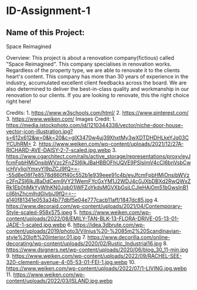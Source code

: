 # ID-Assignment-1
<h2>Name of this Project:</h2>
    Space Reimagined

Overview:
    This project is about a renovation company(fictious) called "Space Reimagined". This company specialises in renovation works. Regardless of the property type, we are able to renovate it to the
    clients heart's content. This company has more than 30 years of experience in the industry, accumulated excellent client feedbacks across the board. We are also determined to deliver the best-in-class quality and workmanship in our renovation to our clients. If you are looking to renovate, this the right choice right here!

Credits: 1. https://www.w3schools.com/html/
         2. https://www.pinterest.com/
         3. https://www.weiken.com/
Images Credit: 1. https://media.istockphoto.com/id/1210344338/vector/niche-door-house-vector-icon-illustration.jpg?s=612x612&w=0&k=20&c=glX3470w4uj39XhxtMy3wXDTDHDHLkeYJq03CYCUhRM=
               2. https://www.weiken.com/wp-content/uploads/2021/12/27A-RICHARD-AVE-DAISY-2-7-scaled.jpg.webp
               3. https://www.cgarchitect.com/rails/active_storage/representations/proxy/eyJfcmFpbHMiOnsibWVzc2FnZSI6IkJBaHBBOFhUQVE9PSIsImV4cCI6bnVsbCwicHVyIjoiYmxvYl9pZCJ9fQ==--55d8e08f7e8578d860ff40c552b1e939eee91c4b/eyJfcmFpbHMiOnsibWVzc2FnZSI6IkJBaDdCem9VY21WemFYcGxYM1J2WDJ4cGJXbDBXd2RwQWxZRk1Eb0tjMkYyWlhKN0Jqb01jWFZoYkdsMGVXbGsiLCJleHAiOm51bGwsInB1ciI6InZhcmlhdGlvbiJ9fQ==--a140f81341e053a34b77dbf5e04e777cacb11aff/1847dc85.jpg
               4. https://www.decoraid.com/wp-content/uploads/2021/04/Contemporary-Style-scaled-958x575.jpeg
               5. https://www.weiken.com/wp-content/uploads/2022/08/EMILY-TAN-BLK-13-FLORA-DRIVE-05-13-01-JADE-1-scaled.jpg.webp
               6. https://idea.3dbrute.com/wp-content/uploads/2019/photo3/Vilnius%20-%2085m2%20Scandinavian-style%20loft%20interior.01.jpg
               7. https://www.decorilla.com/online-decorating/wp-content/uploads/2020/02/Rustic_Industrial16.jpg
               8. https://www.dsigners.net/wp-content/uploads/2020/06/blog_30_11-min.jpg
               9. https://www.weiken.com/wp-content/uploads/2022/09/RACHEL-SEE-320-clementi-avenue-4-05-53-01-FEI-1.jpg.webp
               10. https://www.weiken.com/wp-content/uploads/2022/07/1-LIVING.jpg.webp
               11. https://www.weiken.com/wp-content/uploads/2022/03/ISLAND.jpg.webp
